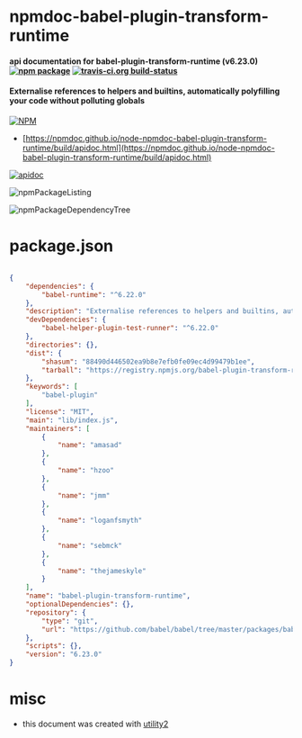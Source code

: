 # npmdoc-babel-plugin-transform-runtime

#### api documentation for  babel-plugin-transform-runtime (v6.23.0)  [![npm package](https://img.shields.io/npm/v/npmdoc-babel-plugin-transform-runtime.svg?style=flat-square)](https://www.npmjs.org/package/npmdoc-babel-plugin-transform-runtime) [![travis-ci.org build-status](https://api.travis-ci.org/npmdoc/node-npmdoc-babel-plugin-transform-runtime.svg)](https://travis-ci.org/npmdoc/node-npmdoc-babel-plugin-transform-runtime)

#### Externalise references to helpers and builtins, automatically polyfilling your code without polluting globals

[![NPM](https://nodei.co/npm/babel-plugin-transform-runtime.png?downloads=true&downloadRank=true&stars=true)](https://www.npmjs.com/package/babel-plugin-transform-runtime)

- [https://npmdoc.github.io/node-npmdoc-babel-plugin-transform-runtime/build/apidoc.html](https://npmdoc.github.io/node-npmdoc-babel-plugin-transform-runtime/build/apidoc.html)

[![apidoc](https://npmdoc.github.io/node-npmdoc-babel-plugin-transform-runtime/build/screenCapture.buildCi.browser.%252Ftmp%252Fbuild%252Fapidoc.html.png)](https://npmdoc.github.io/node-npmdoc-babel-plugin-transform-runtime/build/apidoc.html)

![npmPackageListing](https://npmdoc.github.io/node-npmdoc-babel-plugin-transform-runtime/build/screenCapture.npmPackageListing.svg)

![npmPackageDependencyTree](https://npmdoc.github.io/node-npmdoc-babel-plugin-transform-runtime/build/screenCapture.npmPackageDependencyTree.svg)



# package.json

```json

{
    "dependencies": {
        "babel-runtime": "^6.22.0"
    },
    "description": "Externalise references to helpers and builtins, automatically polyfilling your code without polluting globals",
    "devDependencies": {
        "babel-helper-plugin-test-runner": "^6.22.0"
    },
    "directories": {},
    "dist": {
        "shasum": "88490d446502ea9b8e7efb0fe09ec4d99479b1ee",
        "tarball": "https://registry.npmjs.org/babel-plugin-transform-runtime/-/babel-plugin-transform-runtime-6.23.0.tgz"
    },
    "keywords": [
        "babel-plugin"
    ],
    "license": "MIT",
    "main": "lib/index.js",
    "maintainers": [
        {
            "name": "amasad"
        },
        {
            "name": "hzoo"
        },
        {
            "name": "jmm"
        },
        {
            "name": "loganfsmyth"
        },
        {
            "name": "sebmck"
        },
        {
            "name": "thejameskyle"
        }
    ],
    "name": "babel-plugin-transform-runtime",
    "optionalDependencies": {},
    "repository": {
        "type": "git",
        "url": "https://github.com/babel/babel/tree/master/packages/babel-plugin-transform-runtime"
    },
    "scripts": {},
    "version": "6.23.0"
}
```



# misc
- this document was created with [utility2](https://github.com/kaizhu256/node-utility2)
